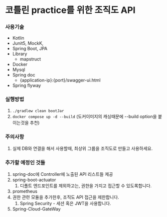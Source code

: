# 코틀린 practice를 위한 조직도 API

### 사용기술
+ Kotlin
+ Junit5, MockK, 
+ Spring Boot, JPA
+ Library
  + mapstruct
+ Docker
+ Mysql
+ Spring doc
  + {application-ip}:{port}/swagger-ui.html
+ Spring flyway

### 실행방법
1. `./gradlew clean bootJar`
2. `docker compose up -d --build` (도커이미지의 캐싱때문에 --build option을 붙이는것을 추천)

### 주의사항
1. 실제 DB와 연결을 해서 사용할때, 최상위 그룹을 조직도로 만들고 사용하세요.

### 추가할 예정인 것들
1. spring-doc에 Controller에 노출된 API 리스트들 제공
2. spring-boot-actuator
   1. 디폴트 엔드포인트를 제외하고는, 권한을 가지고 접근할 수 있도록합니다.
3. prometheus
4. 권한 관련 모듈을 추가한후, 조직도 API 접근을 제한합니다.
   1. Spring Security - 세션 혹은 JWT을 사용합니다. 
5. Spring-Cloud-GateWay